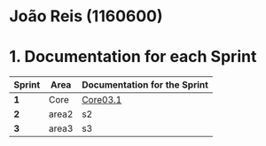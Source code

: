 **João Reis** (1160600)
===============================

# 1. Documentation for each Sprint


|Sprint  | Area | Documentation for the Sprint |
|--------|------|------------------------------|
| **1**  | Core | [Core03.1](sp1)         |
| **2**  | area2  | s2        |																				
| **3**  | area3 |  s3       |
